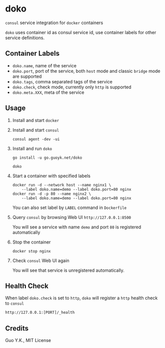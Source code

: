 # doko

`consul` service integration for `docker` containers

`doko` uses container id as consul service id, use container labels for other service definitions.

## Container Labels

* `doko.name`, name of the service
* `doko.port`, port of the service, both `host` mode and classic `bridge` mode are supported
* `doko.tags`, comma separated tags of the service
* `doko.check`, check mode, currently only `http` is supported
* `doko.meta.XXX`, meta of the service

## Usage

1. Install and start `docker`

2. Install and start `consul`

    ```
    consul agent -dev -ui
    ```

3. Install and run `doko`

    ```
    go install -u go.guoyk.net/doko

    doko
    ```

4. Start a container with specified labels

    ```
    docker run -d --network host --name nginx1 \
        --label doko.name=demo --label doko.port=80 nginx
    docker run -d -p 80 --name nginx2 \
        --label doko.name=demo --label doko.port=80 nginx
    ```

    You can also set label by `LABEL` command in `Dockerfile`

5. Query `consul` by browsing Web UI `http://127.0.0.1:8500`

    You will see a service with name `demo` and port `80` is registered automatically

6. Stop the container

    ```
    docker stop nginx
    ```

7. Check `consul` Web UI again

    You will see that service is unregistered automatically.

## Health Check

When label `doko.check` is set to `http`, `doko` will register a `http` health check to `consul`

```sh
http://127.0.0.1:[PORT]/_health
```

## Credits

Guo Y.K., MIT License
